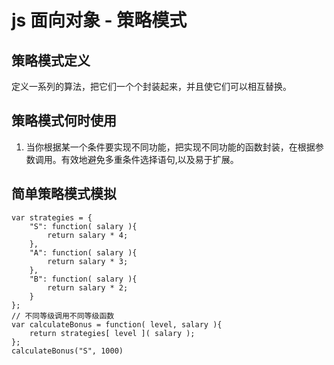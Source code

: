 # js 面向对象 - 策略模式

## 策略模式定义
定义一系列的算法，把它们一个个封装起来，并且使它们可以相互替换。

## 策略模式何时使用
1. 当你根据某一个条件要实现不同功能，把实现不同功能的函数封装，在根据参数调用。有效地避免多重条件选择语句,以及易于扩展。

## 简单策略模式模拟
```
var strategies = {     
    "S": function( salary ){         
        return salary * 4;     
    },     
    "A": function( salary ){        
        return salary * 3;     
    },     
    "B": function( salary ){         
        return salary * 2;     
    }
};
// 不同等级调用不同等级函数
var calculateBonus = function( level, salary ){     
    return strategies[ level ]( salary );
};
calculateBonus("S", 1000)
```